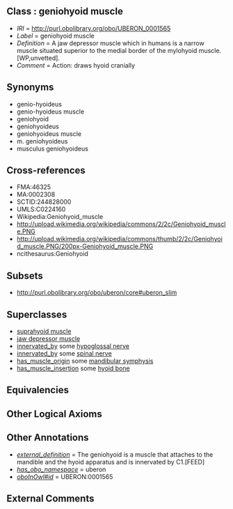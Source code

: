 
## Class : geniohyoid muscle

 * *IRI* = http://purl.obolibrary.org/obo/UBERON_0001565
 * *Label* = geniohyoid muscle
 * *Definition* = A jaw depressor muscle which in humans is a narrow muscle situated superior to the medial border of the mylohyoid muscle. [WP,unvetted].
 * *Comment* = Action: draws hyoid cranially

## Synonyms

 * genio-hyoideus
 * genio-hyoideus muscle
 * geniohyoid
 * geniohyoideus
 * geniohyoideus muscle
 * m. geniohyoideus
 * musculus geniohyoideus

## Cross-references

 * FMA:46325
 * MA:0002308
 * SCTID:244828000
 * UMLS:C0224160
 * Wikipedia:Geniohyoid_muscle
 * http://upload.wikimedia.org/wikipedia/commons/2/2c/Geniohyoid_muscle.PNG
 * http://upload.wikimedia.org/wikipedia/commons/thumb/2/2c/Geniohyoid_muscle.PNG/200px-Geniohyoid_muscle.PNG
 * ncithesaurus:Geniohyoid

## Subsets

 * http://purl.obolibrary.org/obo/uberon/core#uberon_slim

## Superclasses

 * [suprahyoid muscle](../../UBERON/71/UBERON_0008571.md)
 * [jaw depressor muscle](../../UBERON/51/UBERON_0011151.md)
 * [innervated_by](../../RO/05/RO_0002005.md) some [hypoglossal nerve](../../UBERON/50/UBERON_0001650.md)
 * [innervated_by](../../RO/05/RO_0002005.md) some [spinal nerve](../../UBERON/80/UBERON_0001780.md)
 * [has_muscle_origin](../../RO/72/RO_0002372.md) some [mandibular symphysis](../../UBERON/06/UBERON_0006606.md)
 * [has_muscle_insertion](../../RO/73/RO_0002373.md) some [hyoid bone](../../UBERON/85/UBERON_0001685.md)

## Equivalencies


## Other Logical Axioms


## Other Annotations

 * *[external_definition](../../UBPROP/01/UBPROP_0000001.md)* = The geniohyoid is a muscle that attaches to the mandible and the hyoid apparatus and is innervated by C1.[FEED]
 * *[has_obo_namespace](../../ce/oboInOwl#hasOBONamespace.md)* = uberon
 * *[oboInOwl#id](../../id/oboInOwl#id.md)* = UBERON:0001565

## External Comments

